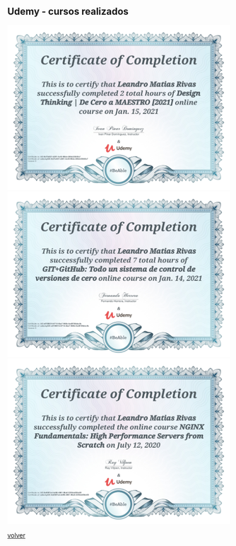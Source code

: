 ## Udemy - cursos realizados

![Image](/assets/img/udemy/design-thinking.jpg)
![Image](/assets/img/udemy/github.jpg)
![Image](/assets/img/udemy/nginx.jpg)

[volver](./)